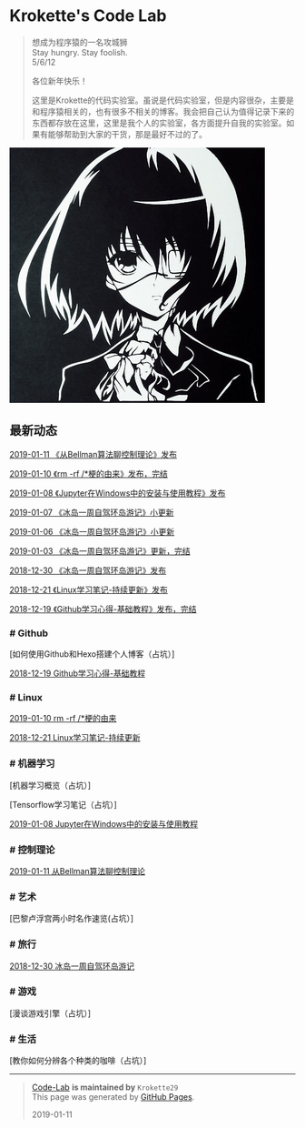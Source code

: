 # Krokette's Code Lab
> 想成为程序猿的一名攻城狮  
> Stay hungry. Stay foolish.  
> 5/6/12
> 
> 各位新年快乐！  
> 
> 这里是Krokette的代码实验室。虽说是代码实验室，但是内容很杂，主要是和程序猿相关的，也有很多不相关的博客。我会把自己认为值得记录下来的东西都存放在这里，这里是我个人的实验室，各方面提升自我的实验室。如果有能够帮助到大家的干货，那是最好不过的了。

![](Pictures/Main/Surface.jpg)  

## 最新动态
[2019-01-11 《从Bellman算法聊控制理论》发布](20190111_从Bellman算法聊控制理论.md)

[2019-01-10 《rm -rf /*梗的由来》发布，完结](20190103_rm-rf杆星梗的由来.md)

[2019-01-08 《Jupyter在Windows中的安装与使用教程》发布](20190108_Jupyter在Windows中的安装与使用教程.md)

[2019-01-07 《冰岛一周自驾环岛游记》小更新](20181230_冰岛一周自驾环岛游记.md)

[2019-01-06 《冰岛一周自驾环岛游记》小更新](20181230_冰岛一周自驾环岛游记.md)

[2019-01-03 《冰岛一周自驾环岛游记》更新，完结](20181230_冰岛一周自驾环岛游记.md)

[2018-12-30 《冰岛一周自驾环岛游记》发布](20181230_冰岛一周自驾环岛游记.md)

[2018-12-21 《Linux学习笔记-持续更新》发布](20181221_Linux学习笔记-持续更新.md)

[2018-12-19 《Github学习心得-基础教程》发布，完结](20181219_Github学习心得-基础教程.md)

### # Github
[如何使用Github和Hexo搭建个人博客（占坑）]

[2018-12-19 Github学习心得-基础教程](20181219_Github学习心得-基础教程.md)

### # Linux
[2019-01-10 rm -rf /*梗的由来](20190103_rm-rf杆星梗的由来.md)

[2018-12-21 Linux学习笔记-持续更新](20181221_Linux学习笔记-持续更新.md)

### # 机器学习
[机器学习概览（占坑）]

[Tensorflow学习笔记（占坑）]

[2019-01-08 Jupyter在Windows中的安装与使用教程](20190108_Jupyter在Windows中的安装与使用教程.md)

### # 控制理论
[2019-01-11 从Bellman算法聊控制理论](20190111_从Bellman算法聊控制理论.md)

### # 艺术
[巴黎卢浮宫两小时名作速览(占坑）]

### # 旅行
[2018-12-30 冰岛一周自驾环岛游记](20181230_冰岛一周自驾环岛游记.md)

### # 游戏
[漫谈游戏引擎（占坑）]

### # 生活
[教你如何分辨各个种类的咖啡（占坑）]

----------

> [Code-Lab](https://github.com/Krokette29/Code-Lab) **is maintained by** `Krokette29`  
> This page was generated by [GitHub Pages](https://pages.github.com/).  
> 
> 2019-01-11